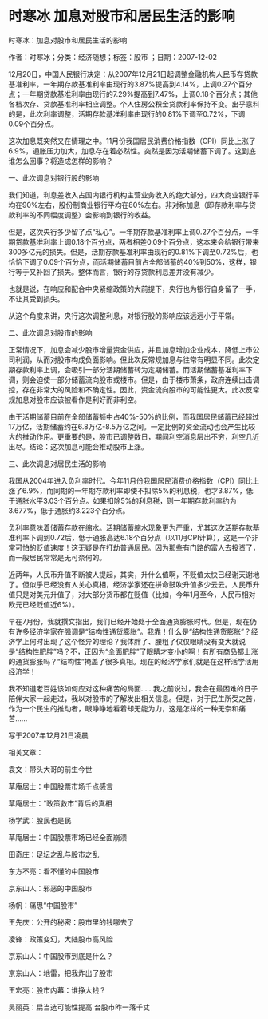 # 时寒冰  加息对股市和居民生活的影响    
    
时寒冰：加息对股市和居民生活的影响    
作者：时寒冰；分类：经济随想；标签：股市 ；日期：2007-12-02    
12月20日，中国人民银行决定：从2007年12月21日起调整金融机构人民币存贷款基准利率，一年期存款基准利率由现行的3.87%提高到4.14%，上调0.27个百分点；一年期贷款基准利率由现行的7.29%提高到7.47%，上调0.18个百分点；其他各档次存、贷款基准利率相应调整。个人住房公积金贷款利率保持不变。出乎意料的是，此次利率调整，活期存款基准利率由现行的0.81%下调至0.72%，下调0.09个百分点。    
这次加息既突然又在情理之中。11月份我国居民消费价格指数（CPI）同比上涨了6.9%，通胀压力加大，加息存在着必然性。突然是因为活期储蓄下调了。这到底谁怎么回事？将造成怎样的影响？    
一、此次调息对银行股的影响    
我们知道，利息差收入占国内银行机构主营业务收入的绝大部分，四大商业银行平均在90%左右，股份制商业银行平均在80%左右。非对称加息（即存款利率与贷款利率的不同幅度调整）会影响到银行的收益。    
但是，这次央行多少留了点“私心”。一年期存款基准利率上调0.27个百分点，一年期贷款基准利率上调0.18个百分点，两者相差0.09个百分点，这本来会给银行带来300多亿元的损失。但是，活期存款基准利率由现行的0.81%下调至0.72%后，也恰恰下调了0.09个百分点，而活期储蓄目前占全部储蓄的40%到50%，这样，银行等于又补回了损失。整体而言，银行的存贷款利息差并没有减少。    
也就是说，在响应和配合中央紧缩政策的大前提下，央行也为银行自身留了一手，不让其受到损失。    
从这个角度来讲，央行这次调整利息，对银行股的影响应该远远小于平常。    
二、此次调息对股市的影响    
正常情况下，加息会减少股市增量资金供应，并且加息增加企业成本，降低上市公司利润，从而对股市构成负面影响。但此次反常规加息与往常有明显不同。此次定期存款利率上调，会吸引一部分活期储蓄转为定期储蓄。而活期储蓄基准利率下调，则会迫使一部分储蓄流向股市或楼市。但是，由于楼市萧条，政府连续出击调控，存在非常大的风险和不确定性。因此，资金流向股市的可能性更大。此次反常规加息对股市应该被看作是利好而非利空。    
由于活期储蓄目前在全部储蓄额中占40%-50%的比例，而我国居民储蓄已经超过17万亿，活期储蓄约在6.8万亿-8.5万亿之间。一定比例的资金流动也会产生比较大的推动作用。更重要的是，股市已调整数日，期间利空消息层出不穷，利空几近出尽。结论：这次加息可能会推动股市上涨。    
三、此次调息对居民生活的影响    
我国从2004年进入负利率时代。今年11月份我国居民消费价格指数（CPI）同比上涨了6.9%，而同期的一年期存款利率即使不扣除5%的利息税，也才3.87%，低于通胀水平3.03个百分点。如果扣除5%的利息税，则一年期存款利率约为3.677%，低于通胀约3.223个百分点。    
负利率意味着储蓄存款在缩水。活期储蓄缩水现象更为严重，尤其这次活期存款基准利率下调到0.72后，低于通胀高达6.18个百分点（以11月CPI计算），这是一个非常可怕的贬值速度！这无疑是在打劫普通居民。因为那些有门路的富人去投资了，而一般居民常常是无可奈何的。    
近两年，人民币升值不断被人提起，其实，升什么值啊，不贬值太快已经谢天谢地了。但似乎已经没有人关心真相，经济学家还在拼命鼓吹升值多少云云。人民币升值只是对美元升值了，对大部分货币都在贬值（比如，今年1月至今，人民币相对欧元已经贬值近6%）。    
早在7月份，我就撰文指出，我们已经开始处于全面通货膨胀时代。但是，现在仍有许多经济学家在强调是“结构性通货膨胀”。我靠！什么是“结构性通货膨胀”？经济学上何时出现了这个怪异的理论？我体胖了、腰粗了仅仅眼睛没有变大就说是“结构性肥胖”吗？不，正因为“全面肥胖”了眼睛才变小的啊！有所有商品都上涨的通货膨胀吗？“结构性”掩盖了很多真相。现在的经济学家们就是在这样活学活用经济学！    
我不知道老百姓该如何应对这种痛苦的局面……我之前说过，我会在最困难的日子陪伴大家一起走过，我以对股市的了解发出相关信息。但是，对于民生所受之苦，作为一个民生的推动者，眼睁睁地看着却无能为力，这是怎样的一种无奈和痛苦……    
写于2007年12月21日凌晨    
    
相关文章：    
袁文：带头大哥的前生今世    
草庵居士：中国股票市场千点感言    
草庵居士：“政策救市”背后的真相    
杨学武：股民也是民    
草庵居士：中国股票市场已经全面崩溃    
田奇庄：足坛之乱与股市之乱    
东方不亮：看不懂的中国股市    
京东山人：邪恶的中国股市    
杨帆：痛思“中国股市”    
王先庆：公开的秘密：股市里的钱哪去了    
凌锋：政策变幻，大陆股市高风险    
京东山人：中国股市到底是什么？    
京东山人：地雷，把我炸出了股市    
王宏亮：股市内幕：谁挣大钱？    
吴丽英：扁当选可能性提高 台股市昨一落千丈